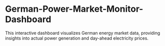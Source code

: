 # German-Power-Market-Monitor-Dashboard
This interactive dashboard visualizes German energy market data, providing insights into actual power generation and day-ahead electricity prices.

